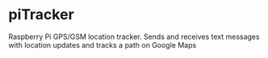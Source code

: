 # piTracker
Raspberry Pi GPS/GSM location tracker. Sends and receives text messages with location updates and tracks a path on Google Maps
